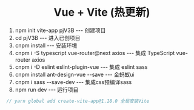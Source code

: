 <h1 align="center">Vue + Vite (热更新)</h1> 

1. npm init vite-app pjV3B --- 创建项目
2. cd pjV3B --- 进入已创项目
3. cnpm install --- 安装环境
4. cnpm i -S typescript vue-router@next axios --- 集成 TypeScript vue-router axios
5. cnpm i -D eslint eslint-plugin-vue --- 集成 eslint sass 
6. cnpm install ant-design-vue --save --- 金蚂蚁ui
7. cnpm i sass --save-dev --- 集成css预编译sass 
8. npm run dev --- 运行项目



```js
// yarn global add create-vite-app@1.18.0 全局安装Vite
```

